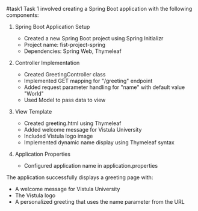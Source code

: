 #task1
Task 1 involved creating a Spring Boot application with the following components:

1. Spring Boot Application Setup
   - Created a new Spring Boot project using Spring Initializr
   - Project name: fist-project-spring
   - Dependencies: Spring Web, Thymeleaf

2. Controller Implementation
   - Created GreetingController class
   - Implemented GET mapping for "/greeting" endpoint
   - Added request parameter handling for "name" with default value "World"
   - Used Model to pass data to view

3. View Template
   - Created greeting.html using Thymeleaf
   - Added welcome message for Vistula University
   - Included Vistula logo image
   - Implemented dynamic name display using Thymeleaf syntax

4. Application Properties
   - Configured application name in application.properties

The application successfully displays a greeting page with:
- A welcome message for Vistula University
- The Vistula logo
- A personalized greeting that uses the name parameter from the URL
